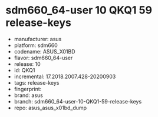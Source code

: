 # sdm660_64-user 10 QKQ1 59 release-keys
- manufacturer: asus
- platform: sdm660
- codename: ASUS_X01BD
- flavor: sdm660_64-user
- release: 10
- id: QKQ1
- incremental: 17.2018.2007.428-20200903
- tags: release-keys
- fingerprint: 
- brand: asus
- branch: sdm660_64-user-10-QKQ1-59-release-keys
- repo: asus_asus_x01bd_dump
